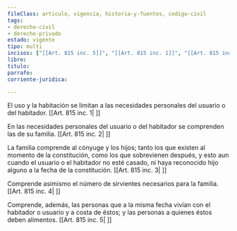 ```yaml
---
fileClass: articulo, vigencia, historia-y-fuentes, codigo-civil
tags:
- derecho-civil
- derecho-privado
estado: vigente
tipo: multi
incisos: ["[[Art. 815 inc. 5]]", "[[Art. 815 inc. 1]]", "[[Art. 815 inc. 4]]", "[[Art. 815 inc. 3]]", "[[Art. 815 inc. 2]]"]
libro:
titulo:
parrafo:
corriente-juridica:

---
```

El uso y la habitación se limitan a las necesidades personales del usuario o del habitador. [[Art. 815 inc. 1| ]]

En las necesidades personales del usuario o del habitador se comprenden las de su familia. [[Art. 815 inc. 2| ]]

La familia comprende al cónyuge y los hijos; tanto los que existen al momento de la constitución, como los que sobrevienen después, y esto aun cuando el usuario o el habitador no esté casado, ni haya reconocido hijo alguno a la fecha de la constitución. [[Art. 815 inc. 3| ]]

Comprende asimismo el número de sirvientes necesarios para la familia. [[Art. 815 inc. 4| ]]

Comprende, además, las personas que a la misma fecha vivían con el habitador o usuario y a costa de éstos; y las personas a quienes éstos deben alimentos. [[Art. 815 inc. 5| ]]